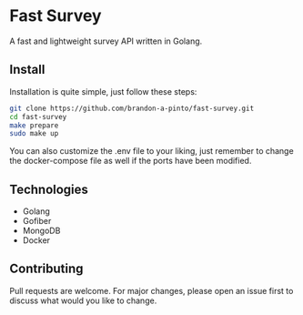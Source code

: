 # Fast Survey

A fast and lightweight survey API written in Golang.

## Install

Installation is quite simple, just follow these steps:

``` bash
git clone https://github.com/brandon-a-pinto/fast-survey.git
cd fast-survey
make prepare
sudo make up
```

You can also customize the .env file to your liking, just remember to change the docker-compose file as well if the ports have been modified.

## Technologies

- Golang
- Gofiber
- MongoDB
- Docker

## Contributing

Pull requests are welcome. For major changes, please open an issue first to discuss what would you like to change.
